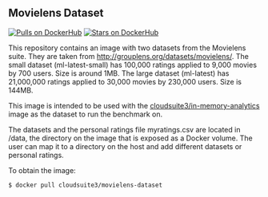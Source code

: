## Movielens Dataset

[![Pulls on DockerHub][dhpulls]][dhrepo]
[![Stars on DockerHub][dhstars]][dhrepo]

This repository contains an image with two datasets from the Movielens suite.
They are taken from http://grouplens.org/datasets/movielens/. The small dataset
(ml-latest-small) has 100,000 ratings applied to 9,000 movies by 700 users.
Size is around 1MB.  The large dataset (ml-latest) has 21,000,000 ratings
applied to 30,000 movies by 230,000 users. Size is 144MB.

This image is intended to be used with the
[cloudsuite3/in-memory-analytics][ima-dhrepo] image as the dataset to run the
benchmark on.

The datasets and the personal ratings file myratings.csv are located in /data,
the directory on the image that is exposed as a Docker volume. The user can
map it to a directory on the host and add different datasets or personal
ratings.

To obtain the image:

    $ docker pull cloudsuite3/movielens-dataset

[dhrepo]: https://hub.docker.com/r/cloudsuite3/movielens-dataset/ "DockerHub Page"
[dhpulls]: https://img.shields.io/docker/pulls/cloudsuite3/movielens-dataset.svg "Go to DockerHub Page"
[dhstars]: https://img.shields.io/docker/stars/cloudsuite3/movielens-dataset.svg "Go to DockerHub Page"
[ima-dhrepo]: https://hub.docker.com/r/cloudsuite3/in-memory-analytics/

